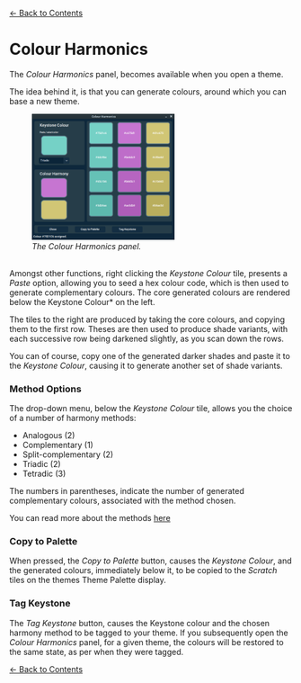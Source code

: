 [<- Back to Contents](user_guide.md)
# Colour Harmonics

The *Colour Harmonics* panel, becomes available when you open a theme.

The idea behind it, is that you can generate colours, around which you can base a new theme.

 <figure>
  <img src="harmonics.png" alt="Colour Harmonics" style="width:60%">
  <figcaption><i>The Colour Harmonics panel.<br><br></i></figcaption>
</figure> 


Amongst other functions, right clicking the *Keystone Colour* tile, presents a *Paste* option, allowing you to seed a hex colour code, which is then used to generate complementary colours. The core generated colours are rendered below the Keystone Colour* on the left. 

The tiles to the right are produced by taking the core colours, and copying them to the first row. Theses are then used to produce shade variants, with each successive row being darkened slightly, as you scan down the rows. 

You can of course, copy one of the generated darker shades and paste it to the *Keystone Colour*, causing it to generate another set of shade variants. 

### Method Options

The drop-down menu, below the *Keystone Colour* tile, allows you the choice of a number of harmony methods:

* Analogous (2)
* Complementary (1)
* Split-complementary (2)
* Triadic (2)
* Tetradic (3)

The numbers in parentheses, indicate the number of generated complementary colours, associated with the method chosen.

You can read more about the methods [here](https://www.oberlo.com/blog/color-combinations-cheat-sheet)

### Copy to Palette

When pressed, the *Copy to Palette* button, causes the *Keystone Colour*, and the generated colours, immediately below it, to be copied to the *Scratch* tiles on the themes Theme Palette display. 

### Tag Keystone
The *Tag Keystone* button, causes the Keystone colour and the chosen harmony method to be tagged to your theme. If you subsequently open the *Colour Harmonics* panel, for a given theme, the colours will be restored to the same state, as per when they were tagged.  

[<- Back to Contents](user_guide.md)